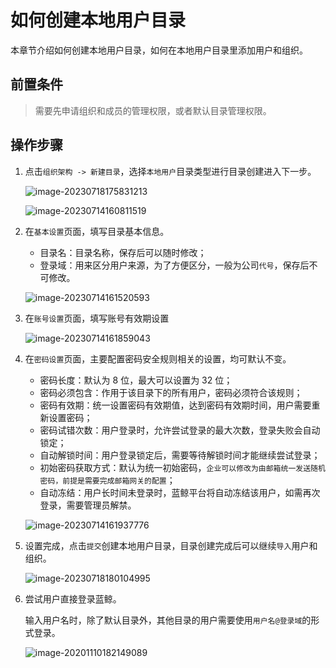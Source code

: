 # 如何创建本地用户目录

本章节介绍如何创建本地用户目录，如何在本地用户目录里添加用户和组织。

## 前置条件

> 需要先申请组织和成员的管理权限，或者默认目录管理权限。

## 操作步骤

1. 点击`组织架构 -> 新建目录`，选择`本地用户`目录类型进行目录创建进入下一步。

   ![image-20230718175831213](AddLocalDirectory/image-20230718175831213.png)

   ![image-20230714160811519](AddLocalDirectory/image-20230714160811519.png)

2. 在`基本设置`页面，填写目录基本信息。

   - 目录名：目录名称，保存后可以随时修改；
   - 登录域：用来区分用户来源，为了方便区分，一般为公司`代号`，保存后不可修改。

   ![image-20230714161520593](AddLocalDirectory/image-20230714161520593.png)

3. 在`账号设置`页面，填写账号有效期设置

   ![image-20230714161859043](AddLocalDirectory/image-20230714161859043.png)

4. 在`密码设置`页面，主要配置密码安全规则相关的设置，均可默认不变。

   - 密码长度：默认为 8 位，最大可以设置为 32 位；
   - 密码必须包含：作用于该目录下的所有用户，密码必须符合该规则；
   - 密码有效期：统一设置密码有效期值，达到密码有效期时间，用户需要重新设置密码；
   - 密码试错次数：用户登录时，允许尝试登录的最大次数，登录失败会自动锁定；
   - 自动解锁时间：用户登录锁定后，需要等待解锁时间才能继续尝试登录；
   - 初始密码获取方式：默认为统一初始密码，`企业可以修改为由邮箱统一发送随机密码，前提是需要完成邮箱网关的配置`；
   - 自动冻结：用户长时间未登录时，蓝鲸平台将自动冻结该用户，如需再次登录，需要管理员解禁。

   ![image-20230714161937776](AddLocalDirectory/image-20230714161937776.png)

5. 设置完成，点击`提交`创建本地用户目录，目录创建完成后可以继续`导入`用户和组织。

   ![image-20230718180104995](AddLocalDirectory/image-20230718180104995.png)

6. 尝试用户直接登录蓝鲸。

   输入用户名时，除了默认目录外，其他目录的用户需要使用`用户名@登录域`的形式登录。

   ![image-20201110182149089](AddLocalDirectory/image-20201110182149089.png)

